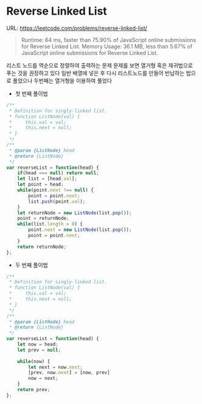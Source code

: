 # Reverse Linked List

URL: <https://leetcode.com/problems/reverse-linked-list/>

> Runtime: 64 ms, faster than 75.90% of JavaScript online submissions for Reverse Linked List.
> Memory Usage: 36.1 MB, less than 5.67% of JavaScript online submissions for Reverse Linked List.

리스트 노드를 역순으로 정렬하여 출력하는 문제
문제를 보면 열거형 혹은 재귀법으로 푸는 것을 권장하고 있다
일반 배열에 넣은 후 다시 리스트노드를 만들어 반납하는 법으로 풀었으나 두번째는 열거형을 이용하여 풀었다

  - 첫 번째 풀이법
````javascript
/**
 * Definition for singly-linked list.
 * function ListNode(val) {
 *     this.val = val;
 *     this.next = null;
 * }
 */
/**
 * @param {ListNode} head
 * @return {ListNode}
 */
var reverseList = function(head) {
    if(head === null) return null;
    let list = [head.val];
    let point = head;
    while(point.next !== null) {
        point = point.next;
        list.push(point.val);
    }
    let returnNode = new ListNode(list.pop());
    point = returnNode;
    while(list.length > 0) {
        point.next = new ListNode(list.pop());
        point = point.next;
    }
    return returnNode;
};
````

  - 두 번째 풀이법
````javascript
/**
 * Definition for singly-linked list.
 * function ListNode(val) {
 *     this.val = val;
 *     this.next = null;
 * }
 */
/**
 * @param {ListNode} head
 * @return {ListNode}
 */
var reverseList = function(head) {
    let now = head;
    let prev = null;
    
    while(now) {
        let next = now.next;
        [prev, now.next] = [now, prev]
        now = next;
    }
    return prev;
};

